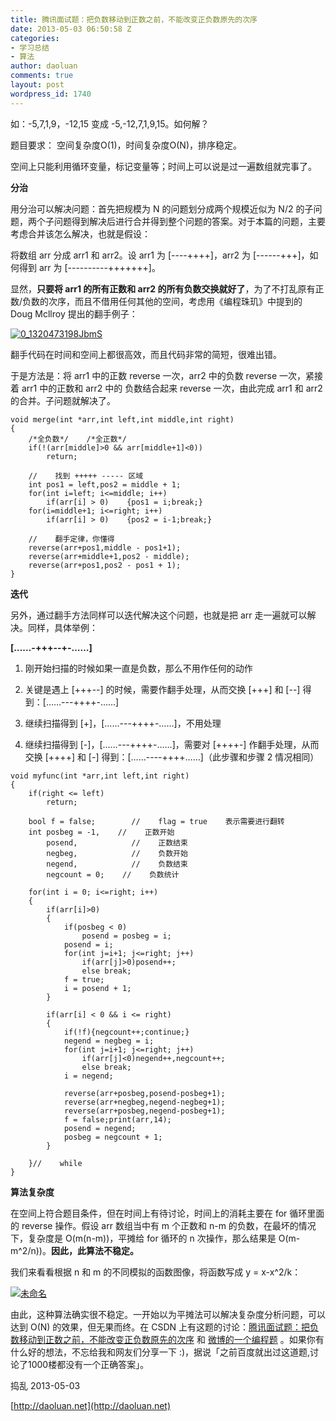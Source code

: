 ```yaml
---
title: 腾讯面试题：把负数移动到正数之前，不能改变正负数原先的次序
date: 2013-05-03 06:50:58 Z
categories:
- 学习总结
- 算法
author: daoluan
comments: true
layout: post
wordpress_id: 1740
---
```


如：-5,7,1,9，-12,15 变成 -5,-12,7,1,9,15。如何解？

题目要求：
空间复杂度O(1)，时间复杂度O(N)，排序稳定。

空间上只能利用循环变量，标记变量等；时间上可以说是过一遍数组就完事了。

**分治**

用分治可以解决问题：首先把规模为 N 的问题划分成两个规模近似为 N/2 的子问题，两个子问题得到解决后进行合并得到整个问题的答案。对于本篇的问题，主要考虑合并该怎么解决，也就是假设：

将数组 arr 分成 arr1 和 arr2。设 arr1 为 [----++++]，arr2 为 [------+++]，如何得到 arr 为 [----------+++++++]。

显然，**只要将 arr1 的所有正数和 arr2 的所有负数交换就好了**，为了不打乱原有正数/负数的次序，而且不借用任何其他的空间，考虑用《编程珠玑》中提到的 Doug Mcllroy 提出的翻手例子：

[![0_1320473198JbmS](http://daoluan.net/images/blog/2013/05/0_1320473198JbmS_thumb.gif)](http://daoluan.net/images/blog/2013/05/0_1320473198JbmS.gif)

翻手代码在时间和空间上都很高效，而且代码非常的简短，很难出错。

于是方法是：将 arr1 中的正数 reverse 一次，arr2 中的负数 reverse 一次，紧接着 arr1 中的正数和 arr2 中的 负数结合起来 reverse 一次，由此完成 arr1 和 arr2 的合并。子问题就解决了。

    
    void merge(int *arr,int left,int middle,int right)
    {
        /*全负数*/    /*全正数*/
        if(!(arr[middle]>0 && arr[middle+1]<0))
            return;
    
        //    找到 +++++ ----- 区域
        int pos1 = left,pos2 = middle + 1;
        for(int i=left; i<=middle; i++)
            if(arr[i] > 0)    {pos1 = i;break;}
        for(i=middle+1; i<=right; i++)
            if(arr[i] > 0)    {pos2 = i-1;break;}
    
        //    翻手定律，你懂得
        reverse(arr+pos1,middle - pos1+1);
        reverse(arr+middle+1,pos2 - middle);
        reverse(arr+pos1,pos2 - pos1 + 1);
    }


**迭代**

另外，通过翻手方法同样可以迭代解决这个问题，也就是把 arr 走一遍就可以解决。同样，具体举例：


**[……-+++--+-……]**






	
  1. 刚开始扫描的时候如果一直是负数，那么不用作任何的动作

	
  2. 关键是遇上 [+++--] 的时候，需要作翻手处理，从而交换 [+++] 和 [--] 得到：[……---++++-……]

	
  3. 继续扫描得到 [+]，[……---++++-……]，不用处理

	
  4. 继续扫描得到 [-]，[……---++++-……]，需要对 [++++-] 作翻手处理，从而交换 [++++] 和 [-] 得到：[……----++++……]（此步骤和步骤 2 情况相同）



    
    void myfunc(int *arr,int left,int right)
    {
        if(right <= left)
            return;
    
        bool f = false;        //    flag = true    表示需要进行翻转
        int posbeg = -1,    //    正数开始
            posend,            //    正数结束
            negbeg,            //    负数开始
            negend,            //    负数结束
            negcount = 0;    //    负数统计
    
        for(int i = 0; i<=right; i++)
        {
            if(arr[i]>0)
            {
                if(posbeg < 0)
                    posend = posbeg = i;
                posend = i;
                for(int j=i+1; j<=right; j++)
                    if(arr[j]>0)posend++;
                    else break;
                f = true;
                i = posend + 1;
            }
    
            if(arr[i] < 0 && i <= right)
            {
                if(!f){negcount++;continue;}
                negend = negbeg = i;
                for(int j=i+1; j<=right; j++)
                    if(arr[j]<0)negend++,negcount++;
                    else break;
                i = negend;        
    
                reverse(arr+posbeg,posend-posbeg+1);
                reverse(arr+negbeg,negend-negbeg+1);
                reverse(arr+posbeg,negend-posbeg+1);
                f = false;print(arr,14);
                posend = negend;
                posbeg = negcount + 1;
            }
    
        }//    while
    }


**算法复杂度**

在空间上符合题目条件，但在时间上有待讨论，时间上的消耗主要在 for 循环里面的 reverse 操作。假设 arr 数组当中有 m 个正数和 n-m 的负数，在最坏的情况下，复杂度是 O(m(n-m))，平摊给 for 循环的 n 次操作，那么结果是 O(m-m^2/n))。**因此，此算法不稳定。**

我们来看看根据 n 和 m 的不同模拟的函数图像，将函数写成 y = x-x^2/k：

[![未命名](http://daoluan.net/images/blog/2013/05/thumb.gif)](http://daoluan.net/images/blog/2013/05/adb5ebe0c28e.gif)

由此，这种算法确实很不稳定。一开始以为平摊法可以解决复杂度分析问题，可以达到 O(N) 的效果，但无果而终。在 CSDN 上有这题的讨论：[腾讯面试题：把负数移动到正数之前，不能改变正负数原先的次序](http://bbs.csdn.net/topics/390436444) 和 [微博的一个编程题](http://bbs.csdn.net/topics/390382292#post-393824102) 。如果你有什么好的想法，不忘给我和网友们分享一下 :)，据说「之前百度就出过这道题,讨论了1000楼都没有一个正确答案」。

捣乱 2013-05-03

[http://daoluan.net](http://daoluan.net)
